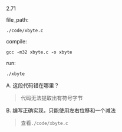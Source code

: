 2.71

file_path:

```
./code/xbyte.c
```

compile:

```
gcc -m32 xbyte.c -o xbyte
```

run:

```
./xbyte
```

A. 这段代码错在哪里？

> 代码无法提取出有符号字节

B. 编写正确实现，只能使用左右位移和一个减法

> 查看`./code/xbyte.c`
